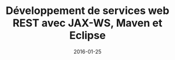 ---
title: Développement de services web REST avec JAX-WS, Maven et Eclipse
tags: [Service web, REST, JAX-RS]
direct_link: https://github.com/mickaelbaron/jaxrs-tutorial
image: /images/handsonlab-jaxrs.jpg
description: Apprendre à développer des services web REST avec JAX-RS, Maven et Eclipse.
category: Atelier
weight: 9
date: 2016-01-25
update: 2019-02-02
---